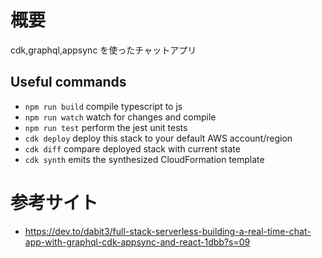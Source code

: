 # 概要

cdk,graphql,appsync を使ったチャットアプリ

## Useful commands

- `npm run build` compile typescript to js
- `npm run watch` watch for changes and compile
- `npm run test` perform the jest unit tests
- `cdk deploy` deploy this stack to your default AWS account/region
- `cdk diff` compare deployed stack with current state
- `cdk synth` emits the synthesized CloudFormation template

# 参考サイト

- https://dev.to/dabit3/full-stack-serverless-building-a-real-time-chat-app-with-graphql-cdk-appsync-and-react-1dbb?s=09
